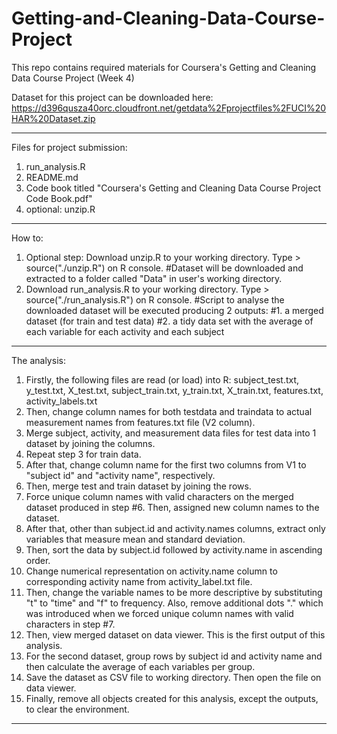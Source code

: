 # Getting-and-Cleaning-Data-Course-Project
This repo contains required materials for Coursera's Getting and Cleaning Data Course Project (Week 4)

Dataset for this project can be downloaded here: 
https://d396qusza40orc.cloudfront.net/getdata%2Fprojectfiles%2FUCI%20HAR%20Dataset.zip
******************************************************************************************************
Files for project submission:
1. run_analysis.R
2. README.md
3. Code book titled "Coursera's Getting and Cleaning Data Course Project Code Book.pdf"
4. optional: unzip.R
******************************************************************************************************
How to:
1. Optional step: Download unzip.R to your working directory. Type > source("./unzip.R") on R console. 
   #Dataset will be downloaded and extracted to a folder called "Data" in user's working directory.
2. Download run_analysis.R to your working directory. Type > source("./run_analysis.R") on R console.
   #Script to analyse the downloaded dataset will be executed producing 2 outputs:
   #1. a merged dataset (for train and test data)
   #2. a tidy data set with the average of each variable for each activity and each subject
******************************************************************************************************
The analysis:
1. Firstly, the following files are read (or load) into R: subject_test.txt, y_test.txt, X_test.txt, 
   subject_train.txt, y_train.txt, X_train.txt, features.txt, activity_labels.txt
2. Then, change column names for both testdata and traindata to actual measurement names from 
   features.txt file (V2 column).
3. Merge subject, activity, and measurement data files for test data into 1 dataset by joining the 
   columns.
4. Repeat step 3 for train data.
5. After that, change column name for the first two columns from V1 to "subject id" and "activity 
   name", respectively.
6. Then, merge test and train dataset by joining the rows.
7. Force unique column names with valid characters on the merged dataset produced in step #6. 
   Then, assigned new column names to the dataset.
8. After that, other than subject.id and activity.names columns, extract only variables that measure 
   mean and standard deviation.
9. Then, sort the data by subject.id followed by activity.name in ascending order.
10. Change numerical representation on activity.name column to corresponding activity name from 
    activity_label.txt file.
11. Then, change the variable names to be more descriptive by substituting "t" to "time" and "f" to 
    frequency. Also, remove additional dots "." which was introduced when we forced unique column 
    names with valid characters in step #7.
12. Then, view merged dataset on data viewer. This is the first output of this analysis.
13. For the second dataset, group rows by subject id and activity name and then calculate the average 
    of each variables per group. 
14. Save the dataset as CSV file to working directory. Then open the file on data viewer.
15. Finally, remove all objects created for this analysis, except the outputs, to clear the environment.
******************************************************************************************************
